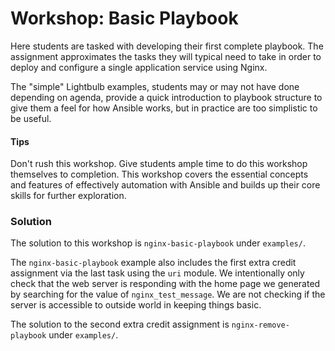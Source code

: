 # Workshop: Basic Playbook

Here students are tasked with developing their first complete playbook. The assignment approximates the tasks they will typical need to take in order to deploy and configure a single application service using Nginx.

The "simple" Lightbulb examples, students may or may not have done depending on agenda, provide a quick introduction to playbook structure to give them a feel for how Ansible works, but in practice are too simplistic to be useful. 

#### Tips

Don't rush this workshop. Give students ample time to do this workshop themselves to completion. This workshop covers the essential concepts and features of effectively automation with Ansible and builds up their core skills for further exploration. 

### Solution

The solution to this workshop is `nginx-basic-playbook` under `examples/`. 

The `nginx-basic-playbook` example also includes the first extra credit assignment via the last task using the `uri` module. We intentionally only check that the web server is responding with the home page we generated by searching for the value of `nginx_test_message`. We are not checking if the server is accessible to outside world in keeping things basic.

The solution to the second extra credit assignment is `nginx-remove-playbook` under `examples/`.

